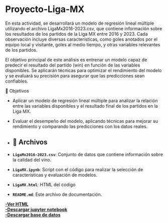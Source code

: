 # Proyecto-Liga-MX

En esta actividad, se desarrollará un modelo de regresión lineal múltiple utilizando el archivo LigaMx2016-2023.csv, que contiene información sobre los resultados de los partidos de la Liga MX entre 2016 y 2023. Cada observación incluye diversas características, como goles anotados por el equipo local y visitante, goles al medio tiempo, y otras variables relevantes de los partidos.

El objetivo principal de este análisis es entrenar un modelo capaz de predecir el resultado del partido (win) en función de las variables disponibles. Se aplicarán técnicas para optimizar el rendimiento del modelo y se evaluará su precisión para asegurar que las predicciones sean confiables.

🎯 Objetivos
- Aplicar un modelo de regresión lineal múltiple para analizar la relación entre las variables disponibles y el resultado final de los partidos en la Liga MX.
- Evaluar el desempeño del modelo, aplicando técnicas para mejorar su rendimiento y comparando las predicciones con los datos reales.


- ## 📂 Archivos

- **`LigaMx2016-2023.csv`**: Conjunto de datos que contiene información sobre la calidad del vino.
- **`LigaMX.ipynb`**: Script con el código para realizar la selección de características y evaluación de modelos.
- **`LigaMX.html`**: HTML del codigo 
- **`README.md`**: Este archivo de documentación.

**[-Ver HTML](LigaMX.html)**    
**[-Descargar jupyter notebook](LigaMX.ipynb)**  
**[-Descargar base de datos](LigaMx2016-2023.csv)**  
